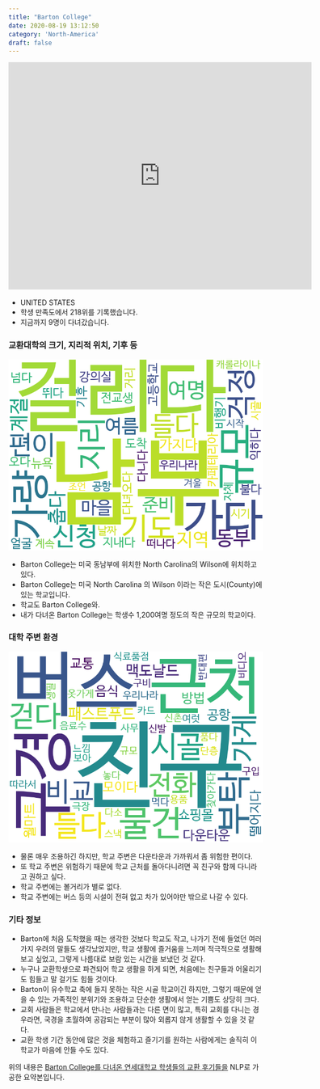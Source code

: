 ```yaml
---
title: "Barton College"
date: 2020-08-19 13:12:50
category: 'North-America'
draft: false
---
```


<iframe
width="600"
height="450"
frameborder="0" style="border:0"
src="https://www.google.com/maps/embed/v1/place?key=AIzaSyC9e1AME-pVmWC4hBpFdu5S4dKzyepa3HQ&q=Barton+College&center=35.734288,-77.913777&zoom=14" allowfullscreen>
</iframe>

* UNITED STATES
* 학생 만족도에서 218위를 기록했습니다.
* 지금까지 9명이 다녀갔습니다. 

### 교환대학의 크기, 지리적 위치, 기후 등

![gen_info-WordCloud](../univ_wordclouds_okt/gen_info/US000008_gen_info_okt.png)

* Barton College는 미국 동남부에 위치한 North Carolina의 Wilson에 위치하고 있다.
* Barton College는 미국 North Carolina 의 Wilson 이라는 작은 도시(County)에 있는 학교입니다.
* 학교도 Barton College와.
* 내가 다녀온 Barton College는 학생수 1,200여명 정도의 작은 규모의 학교이다.


### 대학 주변 환경

![env_info-WordCloud](../univ_wordclouds_okt/env_info/US000008_env_info_okt.png)

* 물론 매우 조용하긴 하지만, 학교 주변은 다운타운과 가까워서 좀 위험한 편이다.
* 또 학교 주변은 위험하기 때문에 학교 근처를 돌아다니려면 꼭 친구와 함께 다니라고 권하고 싶다.
* 학교 주변에는 볼거리가 별로 없다.
* 학교 주변에는 버스 등의 시설이 전혀 없고 차가 있어야만 밖으로 나갈 수 있다.


### 기타 정보

* Barton에 처음 도착했을 때는 생각한 것보다 학교도 작고, 나가기 전에 들었던 여러 가지 우려의 말들도 생각났었지만, 학교 생활에 즐거움을 느끼며 적극적으로 생활해보고 싶었고, 그렇게 나름대로 보람 있는 시간을 보냈던 것 같다.
* 누구나 교환학생으로 파견되어 학교 생활을 하게 되면, 처음에는 친구들과 어울리기도 힘들고 말 걸기도 힘들 것이다.
* Barton이 유수학교 축에 들지 못하는 작은 시골 학교이긴 하지만, 그렇기 때문에 얻을 수 있는 가족적인 분위기와 조용하고 단순한 생활에서 얻는 기쁨도 상당히 크다.
* 교회 사람들은 학교에서 만나는 사람들과는 다른 면이 많고, 특히 교회를 다니는 경우라면, 국경을 초월하여 공감되는 부분이 많아 외롭지 않게 생활할 수 있을 것 같다.
* 교환 학생 기간 동안에 많은 것을 체험하고 즐기기를 원하는 사람에게는 솔직히 이 학교가 마음에 안들 수도 있다.


위의 내용은 [Barton College를 다녀온 연세대학교 학생들의 교환 후기들을](http://oia.yonsei.ac.kr/partner/expReport.asp?ucode=US000008&bgbn=A) NLP로 가공한 요약본입니다. 
